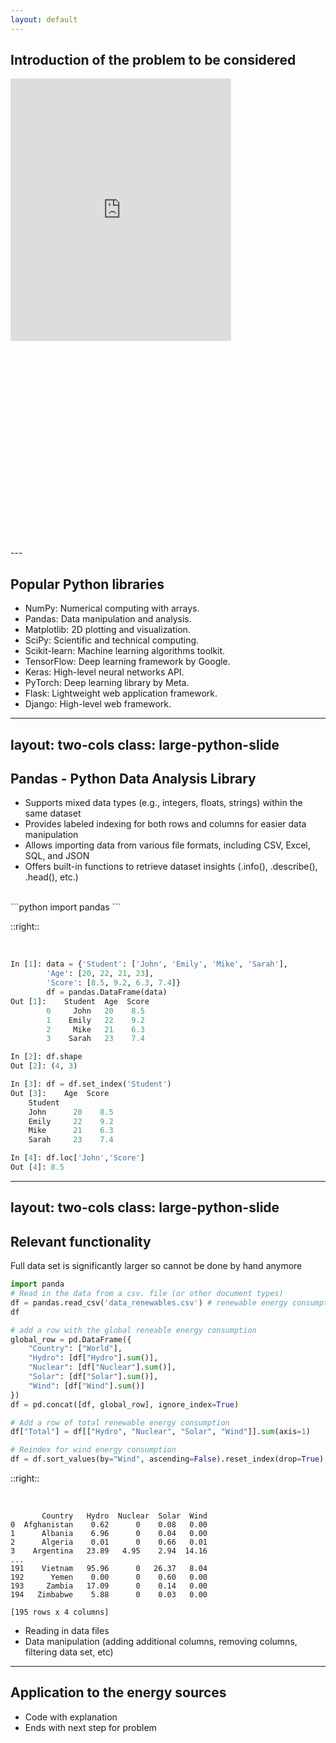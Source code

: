 ```yaml
---
layout: default
---
```


## Introduction of the problem to be considered

<div style="width: 100%; display: flex; justify-content: center;">
    <div style="transform: scale(0.7); transform-origin: top left; width: 125%; height: 750px; overflow: hidden;">
        <iframe src="https://ourworldindata.org/explorers/energy?time=2023&hideControls=false&Total+or+Breakdown=Select+a+source&Energy+or+Electricity=Primary+energy&Metric=Per+capita+consumption&Select+a+source=Renewables&country=USA~GBR~CHN~OWID_WRL~IND~BRA~ZAF&tab=map" loading="lazy" style="width: 100%; height: 600px; border: 0px none;" allow="web-share; clipboard-write"></iframe>
    </div>
</div>
---

## Popular Python libraries

- NumPy: Numerical computing with arrays.
- Pandas: Data manipulation and analysis.
- Matplotlib: 2D plotting and visualization.
- SciPy: Scientific and technical computing.
- Scikit-learn: Machine learning algorithms toolkit.
- TensorFlow: Deep learning framework by Google.
- Keras: High-level neural networks API.
- PyTorch: Deep learning library by Meta.
- Flask: Lightweight web application framework.
- Django: High-level web framework.

---
layout: two-cols
class: large-python-slide
---

## Pandas - Python Data Analysis Library

- Supports mixed data types (e.g., integers, floats, strings) within the same dataset
- Provides labeled indexing for both rows and columns for easier data manipulation
- Allows importing data from various file formats, including CSV, Excel, SQL, and JSON
- Offers built-in functions to retrieve dataset insights (.info(), .describe(), .head(), etc.)

<br>
```python
import pandas
```

::right::

&nbsp;

```python {lines:false}
In [1]: data = {'Student': ['John', 'Emily', 'Mike', 'Sarah'],
        'Age': [20, 22, 21, 23],
        'Score': [8.5, 9.2, 6.3, 7.4]}
        df = pandas.DataFrame(data)
Out [1]:    Student  Age  Score
        0     John   20    8.5
        1    Emily   22    9.2
        2     Mike   21    6.3
        3    Sarah   23    7.4

In [2]: df.shape
Out [2]: (4, 3)

In [3]: df = df.set_index('Student')
Out [3]:    Age  Score
    Student            
    John      20    8.5
    Emily     22    9.2
    Mike      21    6.3
    Sarah     23    7.4

In [4]: df.loc['John','Score']
Out [4]: 8.5
```

---
layout: two-cols
class: large-python-slide
---
## Relevant functionality

Full data set is significantly larger so cannot be done by hand anymore

```python
import panda
# Read in the data from a csv. file (or other document types)
df = pandas.read_csv('data_renewables.csv') # renewable energy consumption (TWh)
df

# add a row with the global reneable energy consumption
global_row = pd.DataFrame({
    "Country": ["World"],
    "Hydro": [df["Hydro"].sum()],
    "Nuclear": [df["Nuclear"].sum()],
    "Solar": [df["Solar"].sum()],
    "Wind": [df["Wind"].sum()]
})
df = pd.concat([df, global_row], ignore_index=True)

# Add a row of total renewable energy consumption
df["Total"] = df[["Hydro", "Nuclear", "Solar", "Wind"]].sum(axis=1)

# Reindex for wind energy consumption
df = df.sort_values(by="Wind", ascending=False).reset_index(drop=True)
```

::right::

&nbsp;
<!-- alter table based on the commands -->

```console {lines:false}
       Country   Hydro  Nuclear  Solar  Wind
0  Afghanistan    0.62      0    0.08   0.00
1      Albania    6.96      0    0.04   0.00
2      Algeria    0.01      0    0.66   0.01
3    Argentina   23.89   4.95    2.94  14.16
...
191    Vietnam   95.96      0   26.37   8.04
192      Yemen    0.00      0    0.60   0.00
193     Zambia   17.09      0    0.14   0.00
194   Zimbabwe    5.88      0    0.03   0.00

[195 rows x 4 columns]
```
- Reading in data files
- Data manipulation (adding additional columns, removing columns, filtering data set, etc)


---
## Application to the energy sources

- Code with explanation
- Ends with next step for problem
